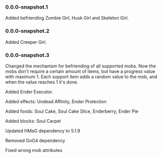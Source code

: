 ### 0.0.0-snapshot.1

Added befriending Zombie Girl, Husk Girl and Skeleton Girl.

### 0.0.0-snapshot.2

Added Creeper Girl.

### 0.0.0-snapshot.3

Changed the mechanism for befriending of all supported mobs. Now the mobs don't require a certain amount of items, but have a progress value with maximum 1. Each support item adds a random value to the mob, and when the value reaches 1 it's done. 

Added Ender Executor.

Added effects: Undead Affinity, Ender Protection

Added foods: Soul Cake, Soul Cake Slice, Enderberry, Ender Pie

Added blocks: Soul Carpet

Updated HMaG dependency to 5.1.9

Removed GoG4 dependency

Fixed wrong mob attributes

